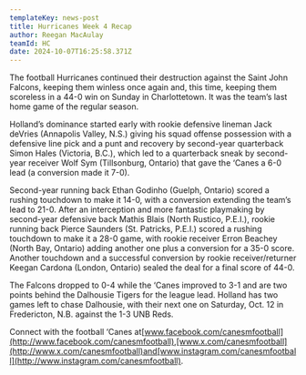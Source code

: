 ```yaml
---
templateKey: news-post
title: Hurricanes Week 4 Recap
author: Reegan MacAulay
teamId: HC
date: 2024-10-07T16:25:58.371Z
---
```

The football Hurricanes continued their destruction against the Saint John Falcons, keeping them winless once again and, this time, keeping them scoreless in a 44-0 win on Sunday in Charlottetown. It was the team’s last home game of the regular season.

Holland’s dominance started early with rookie defensive lineman Jack deVries (Annapolis Valley, N.S.) giving his squad offense possession with a defensive line pick and a punt and recovery by second-year quarterback Simon Hales (Victoria, B.C.), which led to a quarterback sneak by second-year receiver Wolf Sym (Tillsonburg, Ontario) that gave the ‘Canes a 6-0 lead (a conversion made it 7-0).

Second-year running back Ethan Godinho (Guelph, Ontario) scored a rushing touchdown to make it 14-0, with a conversion extending the team’s lead to 21-0. After an interception and more fantastic playmaking by second-year defensive back Mathis Blais (North Rustico, P.E.I.), rookie running back Pierce Saunders (St. Patricks, P.E.I.) scored a rushing touchdown to make it a 28-0 game, with rookie receiver Erron Beachey (North Bay, Ontario) adding another one plus a conversion for a 35-0 score. Another touchdown and a successful conversion by rookie receiver/returner Keegan Cardona (London, Ontario) sealed the deal for a final score of 44-0.

The Falcons dropped to 0-4 while the ‘Canes improved to 3-1 and are two points behind the Dalhousie Tigers for the league lead. Holland has two games left to chase Dalhousie, with their next one on Saturday, Oct. 12 in Fredericton, N.B. against the 1-3 UNB Reds.

Connect with the football ‘Canes at[www.facebook.com/canesmfootball](http://www.facebook.com/canesmfootball),[www.x.com/canesmfootball](http://www.x.com/canesmfootball)and[www.instagram.com/canesmfootball](http://www.instagram.com/canesmfootball).
